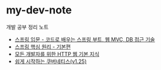 # my-dev-note

개발 공부 정리 노트

- [스프링 입문 - 코드로 배우는 스프링 부트, 웹 MVC, DB 접근 기술](/스프링-입문-스프링부트.md)
- [스프링 핵심 원리 - 기본편](/스프링-핵심-원리-기본편.md)
- [모든 개발자를 위한 HTTP 웹 기본 지식](/모든-개발자를-위한-HTTP-웹-기본-지식.md)
- [쉽게 시작하는 쿠버네티스(v1.25)](/쉽게-시작하는-쿠버네티스.md)
